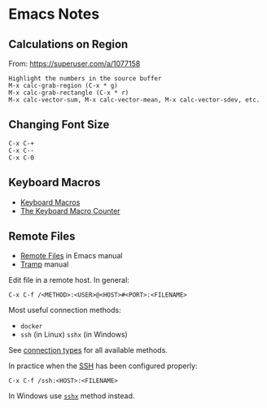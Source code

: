 # Emacs Notes

## Calculations on Region

From: https://superuser.com/a/1077158

```
Highlight the numbers in the source buffer
M-x calc-grab-region (C-x * g)
M-x calc-grab-rectangle (C-x * r)
M-x calc-vector-sum, M-x calc-vector-mean, M-x calc-vector-sdev, etc.
```

## Changing Font Size

```
C-x C-+
C-x C--
C-x C-0
```

## Keyboard Macros

* [Keyboard Macros](https://www.gnu.org/software/emacs/manual/html_node/emacs/Keyboard-Macros.html)
* [The Keyboard Macro Counter](https://www.gnu.org/software/emacs/manual/html_node/emacs/Keyboard-Macro-Counter.html)

## Remote Files

* [Remote Files](https://www.gnu.org/software/emacs/manual/html_node/emacs/Remote-Files.html) in Emacs manual
* [Tramp](https://www.gnu.org/software/tramp/) manual

Edit file in a remote host. In general:
```
C-x C-f /<METHOD>:<USER>@<HOST>#<PORT>:<FILENAME>
```

Most useful connection methods:
* `docker`
* `ssh` (in Linux) `sshx` (in Windows)

See [connection types](https://www.gnu.org/software/tramp/#Connection-types) for all available methods.

In practice when the [SSH](https://en.wikipedia.org/wiki/Secure_Shell) has been configured properly:
```
C-x C-f /ssh:<HOST>:<FILENAME>
```

In Windows use [`sshx`](https://www.gnu.org/software/emacs/manual/html_node/tramp/Inline-methods.html#index-method-sshx) method instead.
